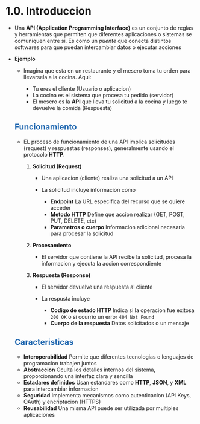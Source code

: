 # 1.0. Introduccion

* Una **API (Application Programming Interface)** es un conjunto de reglas y herramientas que permiten que diferentes aplicaciones o sistemas se comuniquen entre si. Es como un *puente* que conecta distintos softwares para que puedan intercambiar datos o ejecutar acciones

* **Ejemplo**

    * Imagina que esta en un restaurante y el mesero toma tu orden para llevarsela a la cocina. Aqui:

        * Tu eres el cliente (Usuario o aplicacion)
        * La cocina es el sistema que procesa tu pedido (servidor)
        * El mesero es la **API** que lleva tu solicitud a la cocina y luego te devuelve la comida (Respuesta) 
        
    ## <span style="color:#2168b0">Funcionamiento</span>
    
    * EL proceso de funcionamiento de una API implica solicitudes (request) y respuestas (responses), generalmente usando el protocolo **HTTP**. 
        
        1. **Solicitud (Request)**
            
            * Una aplicacion (cliente) realiza una solicitud a un API
            * La solicitud incluye informacion como

                * **Endpoint** La URL especifica del recurso que se quiere acceder
                * **Metodo HTTP** Define que accion realizar (GET, POST, PUT, DELETE, etc)
                * **Parametros o cuerpo** Informacion adicional necesaria para procesar la solicitud
                
        2. **Procesamiento**
        
            * El servidor que contiene la API recibe la solicitud, procesa la informacion y ejecuta la accion correspondiente
            
        3. **Respuesta (Response)**
        
            * El servidor devuelve una respuesta al cliente
            * La respusta incluye
            
                * **Codigo de estado HTTP** Indica si la operacion fue exitosa `200 OK` o si ocurrio un error `404 Not Found`
                * **Cuerpo de la respuesta** Datos solicitados o un mensaje
                

    ## <span style="color:#2168b0">Caracteristicas</span>
    
    * **Interoperabilidad** Permite que diferentes tecnologias o lenguajes de programacion trabajen juntos
    * **Abstraccion** Oculta los detalles internos del sistema, proporcionando una interfaz clara y sencilla
    * **Estadares definidos** Usan estandares como **HTTP**, **JSON**, y **XML** para intercambiar informacion
    * **Seguridad** Implementa mecanismos como autenticacion (API Keys, OAuth) y encriptacion (HTTPS)
    * **Reusabilidad** Una misma API puede ser utilizada por multiples aplicaciones
    
    
         